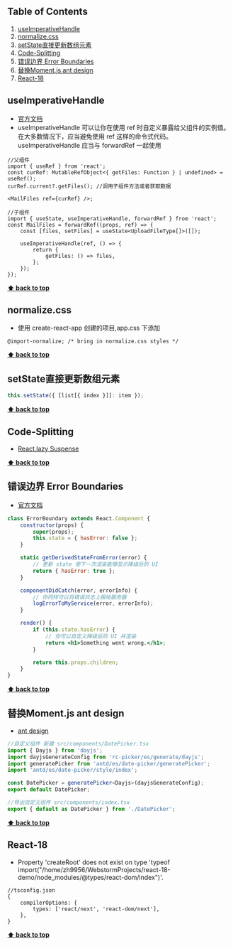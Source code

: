 ## Table of Contents

1. [useImperativeHandle](#useImperativeHandle)
2. [normalize.css](#normalize.css)
3. [setState直接更新数组元素](#setState直接更新数组元素)
4. [Code-Splitting](#Code-Splitting)
5. [错误边界 Error Boundaries](#错误边界-Error-Boundaries)
6. [替换Moment.js ant design](#替换Moment.js-ant-design)
7. [React-18](#React-18)

## useImperativeHandle

- [官方文档](#https://react.docschina.org/docs/hooks-reference.html#useimperativehandle)
- useImperativeHandle 可以让你在使用 ref 时自定义暴露给父组件的实例值。在大多数情况下，应当避免使用 ref 这样的命令式代码。useImperativeHandle 应当与 forwardRef 一起使用

```tsx
//父组件
import { useRef } from 'react';
const curRef: MutableRefObject<{ getFiles: Function } | undefined> = useRef();
curRef.current?.getFiles(); //调用子组件方法或者获取数据

<MailFiles ref={curRef} />;

//子组件
import { useState, useImperativeHandle, forwardRef } from 'react';
const MailFiles = forwardRef((props, ref) => {
	const [files, setFiles] = useState<UploadFileType[]>([]);

	useImperativeHandle(ref, () => {
		return {
			getFiles: () => files,
		};
	});
});
```

**[⬆ back to top](#table-of-contents)**

## normalize.css

- 使用 create-react-app 创建的项目,app.css 下添加

```
@import-normalize; /* bring in normalize.css styles */
```

**[⬆ back to top](#table-of-contents)**

## setState直接更新数组元素

```jsx
this.setState({ [list[{ index }]]: item });
```

**[⬆ back to top](#table-of-contents)**

## Code-Splitting

- [React.lazy Suspense](https://zh-hans.reactjs.org/docs/code-splitting.html#reactlazy)

**[⬆ back to top](#table-of-contents)**

## 错误边界 Error Boundaries ##

- [官方文档](https://zh-hans.reactjs.org/docs/error-boundaries.html)

```jsx
class ErrorBoundary extends React.Component {
	constructor(props) {
		super(props);
		this.state = { hasError: false };
	}

	static getDerivedStateFromError(error) {
		// 更新 state 使下一次渲染能够显示降级后的 UI
		return { hasError: true };
	}

	componentDidCatch(error, errorInfo) {
		// 你同样可以将错误日志上报给服务器
		logErrorToMyService(error, errorInfo);
	}

	render() {
		if (this.state.hasError) {
			// 你可以自定义降级后的 UI 并渲染
			return <h1>Something went wrong.</h1>;
		}

		return this.props.children;
	}
}
```

**[⬆ back to top](#table-of-contents)**

## 替换Moment.js ant design ##

- [ant design](https://ant.design/docs/react/replace-moment-cn#%E4%BD%BF%E7%94%A8%E8%87%AA%E5%AE%9A%E4%B9%89%E7%BB%84%E4%BB%B6)

```typescript jsx
//自定义组件 新建 src/components/DatePicker.tsx
import { Dayjs } from 'dayjs';
import dayjsGenerateConfig from 'rc-picker/es/generate/dayjs';
import generatePicker from 'antd/es/date-picker/generatePicker';
import 'antd/es/date-picker/style/index';

const DatePicker = generatePicker<Dayjs>(dayjsGenerateConfig);
export default DatePicker;

//导出自定义组件 src/components/index.tsx
export { default as DatePicker } from './DatePicker';
```

**[⬆ back to top](#table-of-contents)**

## React-18

- Property 'createRoot' does not exist on type 'typeof
  import("/home/zh9956/WebstormProjects/react-18-demo/node_modules/@types/react-dom/index")'.

```json5
//tsconfig.json
{
	compilerOptions: {
		types: ['react/next', 'react-dom/next'],
	},
}
```

**[⬆ back to top](#table-of-contents)**
